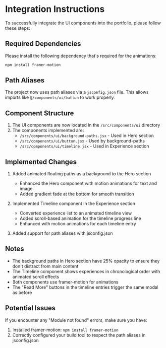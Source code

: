 # Integration Instructions

To successfully integrate the UI components into the portfolio, please follow these steps:

## Required Dependencies

Please install the following dependency that's required for the animations:

```bash
npm install framer-motion
```

## Path Aliases

The project now uses path aliases via a `jsconfig.json` file. This allows imports like `@/components/ui/button` to work properly.

## Component Structure

1. The UI components are now located in the `/src/components/ui` directory
2. The components implemented are:
   - `/src/components/ui/background-paths.jsx` - Used in Hero section
   - `/src/components/ui/button.jsx` - Used by background-paths
   - `/src/components/ui/timeline.jsx` - Used in Experience section

## Implemented Changes

1. Added animated floating paths as a background to the Hero section
   - Enhanced the Hero component with motion animations for text and image
   - Added gradient fade at the bottom for smooth transition

2. Implemented Timeline component in the Experience section
   - Converted experience list to an animated timeline view
   - Added scroll-based animation for the timeline progress line
   - Enhanced with motion animations for each timeline entry

3. Added support for path aliases with jsconfig.json

## Notes

- The background paths in Hero section have 25% opacity to ensure they don't distract from main content
- The Timeline component shows experiences in chronological order with animated scroll effects
- Both components use framer-motion for animations
- The "Read More" buttons in the timeline entries trigger the same modal as before

## Potential Issues

If you encounter any "Module not found" errors, make sure you have:
1. Installed framer-motion: `npm install framer-motion`
2. Correctly configured your build tool to respect the path aliases in jsconfig.json
